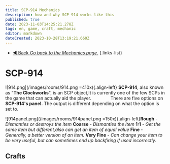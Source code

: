 ```yaml
---
title: SCP-914 Mechanics
description: how and why SCP-914 works like this
published: true
date: 2023-11-03T14:25:21.278Z
tags: en, game, craft, mechanic
editor: markdown
dateCreated: 2023-10-28T13:19:21.660Z
---
```


- [:arrow_backward: Back *Go back to the Mechanics page.*](/en/game/mechanics)
{.links-list}
# SCP-914
![914.png](/images/rooms/914.png =410x){.align-left}
**SCP-914**, also known as "**The Clockworks**", is an SCP object,It is currently one of the few SCPs in the game that can actually aid the player.
⠀
⠀
⠀
⠀
There are five options on **SCP-914's panel.** The output is different depending on what the option is set to.

![914panel.png](/images/rooms/914panel.png =150x){.align-left}**Rough** - *Dismantles or destroys the item*
**Coarse** - *Dismantles the item*
**1:1** - *Get the same item but different,also can get an item of equal value*
**Fine** - *Generally, a better version of an item.*
**Very Fine** - *Can change your item to be very useful, but can sometimes end up backfiring if used incorrectly.*
## Crafts